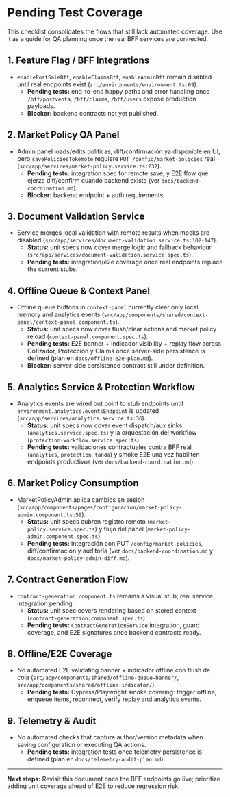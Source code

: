 # Pending Test Coverage

This checklist consolidates the flows that still lack automated coverage. Use it as a guide for QA planning once the real BFF services are connected.

## 1. Feature Flag / BFF Integrations
- `enablePostSaleBff`, `enableClaimsBff`, `enableAdminBff` remain disabled until real endpoints exist (`src/environments/environment.ts:69`).
  - **Pending tests:** end-to-end happy paths and error handling once `/bff/postventa`, `/bff/claims`, `/bff/users` expose production payloads.
  - **Blocker:** backend contracts not yet published.

## 2. Market Policy QA Panel
- Admin panel loads/edits políticas; diff/confirmación ya disponible en UI, pero `savePoliciesToRemote` requiere `PUT /config/market-policies` real (`src/app/services/market-policy.service.ts:232`).
  - **Pending tests:** integration spec for remote save, y E2E flow que ejerza diff/confirm cuando backend exista (ver `docs/backend-coordination.md`).
  - **Blocker:** backend endpoint + auth requirements.

## 3. Document Validation Service
- Service merges local validation with remote results when mocks are disabled (`src/app/services/document-validation.service.ts:102-147`).
  - **Status:** unit specs now cover merge logic and fallback behaviour (`src/app/services/document-validation.service.spec.ts`).
  - **Pending tests:** integration/e2e coverage once real endpoints replace the current stubs.

## 4. Offline Queue & Context Panel
- Offline queue buttons in `context-panel` currently clear only local memory and analytics events (`src/app/components/shared/context-panel/context-panel.component.ts`).
  - **Status:** unit specs now cover flush/clear actions and market policy reload (`context-panel.component.spec.ts`).
  - **Pending tests:** E2E banner + indicador visibility + replay flow across Cotizador, Protección y Claims once server-side persistence is defined (plan en `docs/offline-e2e-plan.md`).
  - **Blocker:** server-side persistence contract still under definition.

## 5. Analytics Service & Protection Workflow
- Analytics events are wired but point to stub endpoints until `environment.analytics.eventsEndpoint` is updated (`src/app/services/analytics.service.ts:36`).
  - **Status:** unit specs now cover event dispatch/aux sinks (`analytics.service.spec.ts`) y la orquestación del workflow (`protection-workflow.service.spec.ts`).
  - **Pending tests:** validaciones contractuales contra BFF real (`analytics`, `protection`, `tanda`) y smoke E2E una vez habiliten endpoints productivos (ver `docs/backend-coordination.md`).

## 6. Market Policy Consumption
- MarketPolicyAdmin aplica cambios en sesión (`src/app/components/pages/configuracion/market-policy-admin.component.ts:59`).
  - **Status:** unit specs cubren registro remoto (`market-policy.service.spec.ts`) y flujo del panel (`market-policy-admin.component.spec.ts`).
  - **Pending tests:** integración con PUT `/config/market-policies`, diff/confirmación y auditoría (ver `docs/backend-coordination.md` y `docs/market-policy-admin-diff.md`).

## 7. Contract Generation Flow
- `contract-generation.component.ts` remains a visual stub; real service integration pending.
  - **Status:** unit spec covers rendering based on stored context (`contract-generation.component.spec.ts`).
  - **Pending tests:** `ContractGenerationService` integration, guard coverage, and E2E signatures once backend contracts ready.

## 8. Offline/E2E Coverage
- No automated E2E validating banner + indicador offline con flush de cola (`src/app/components/shared/offline-queue-banner/`, `src/app/components/shared/offline-indicator/`).
  - **Pending tests:** Cypress/Playwright smoke covering: trigger offline, enqueue items, reconnect, verify replay and analytics events.

## 9. Telemetry & Audit
- No automated checks that capture author/version metadata when saving configuration or executing QA actions.
  - **Pending tests:** integration tests once telemetry persistence is defined (plan en `docs/telemetry-audit-plan.md`).

---
**Next steps:** Revisit this document once the BFF endpoints go live; prioritize adding unit coverage ahead of E2E to reduce regression risk.
